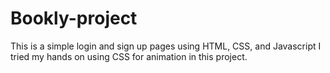 # Bookly-project
This is a simple login and sign up pages using HTML, CSS, and Javascript
I tried my hands on using CSS for animation in this project. 
